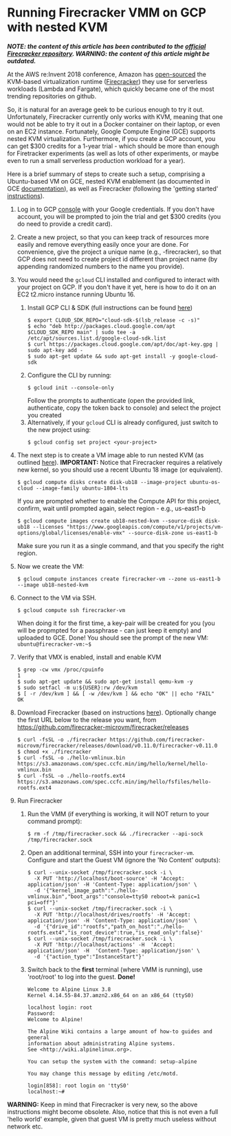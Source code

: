 # Running Firecracker VMM on GCP with nested KVM

***NOTE: the content of this article has been contributed to the [official Firecracker repository](https://github.com/firecracker-microvm/firecracker/blob/master/docs/dev-machine-setup.md). WARNING: the content of this article might be outdated.***

At the AWS re:Invent 2018 conference, Amazon has [open-sourced](https://aws.amazon.com/blogs/aws/firecracker-lightweight-virtualization-for-serverless-computing/) the KVM-based virtualization runtime ([Firecracker](https://github.com/firecracker-microvm/firecracker/blob/master/docs/getting-started.md#appendix-a-setting-up-kvm-access)) they use for serverless workloads (Lambda and Fargate), which quickly became one of the most trending repositories on github.

So, it is natural for an average geek to be curious enough to try it out. Unfortunately, Firecracker currently only works with KVM, meaning that one would not be able to try it out in a Docker container on their laptop, or even on an EC2 instance. Fortunately, Google Compute Engine (GCE) supports nested KVM virtualization. Furthermore, if you create a GCP account, you can get $300 credits for a 1-year trial - which should be more than enough for Firetracker experiments (as well as lots of other experiments, or maybe even to run a small serverless production workload for a year).

Here is a brief summary of steps to create such a setup, comprising a Ubuntu-based VM on GCE, nested KVM enablement (as documented in GCE [documentation](https://cloud.google.com/compute/docs/instances/enable-nested-virtualization-vm-instances)), as well as Firecracker (following the 'getting started' [instructions](https://github.com/firecracker-microvm/firecracker/blob/master/docs/getting-started.md)).

  1. Log in to GCP [console](https://console.cloud.google.com/) with your Google credentials. If you don't have account, you will be prompted to join the trial and get $300 credits (you do need to provide a credit card).
 
  1. Create a new project, so that you can keep track of resources more easily and remove everything easily once your are done. For convenience, give the project a unique name (e.g., <your-username>-firecracker), so that GCP does not need to create project id different than project name (by appending randomized numbers to the name you provide).
  
  1. You would need the `gcloud` CLI installed and configured to interact with your project on GCP. If you don't have it yet, here is how to do it on an EC2 t2.micro instance running Ubuntu 16.  
     1. Install GCP CLI & SDK (full instructions can be found [here](https://cloud.google.com/sdk/docs/quickstart-debian-ubuntu))
        ```
        $ export CLOUD_SDK_REPO="cloud-sdk-$(lsb_release -c -s)"
        $ echo "deb http://packages.cloud.google.com/apt $CLOUD_SDK_REPO main" | sudo tee -a /etc/apt/sources.list.d/google-cloud-sdk.list
        $ curl https://packages.cloud.google.com/apt/doc/apt-key.gpg | sudo apt-key add -
        $ sudo apt-get update && sudo apt-get install -y google-cloud-sdk
        ```        
     1. Configure the CLI by running:
        ```
        $ gcloud init --console-only
        ```
        Follow the prompts to authenticate (open the provided link, authenticate, copy the token back to console) and select the project you created
     1. Alternatively, if your `gcloud` CLI is already configured, just switch to the new project using:
        ```
        $ gcloud config set project <your-project>
        ```
  1. The next step is to create a VM image able to run nested KVM (as outlined [here](https://cloud.google.com/compute/docs/instances/enable-nested-virtualization-vm-instances)). **IMPORTANT:** Notice that Firecracker requires a relatively new kernel, so you should use a recent Ubuntu 18 image (or equivalent).
     ```
     $ gcloud compute disks create disk-ub18 --image-project ubuntu-os-cloud --image-family ubuntu-1804-lts
     ```
     If you are prompted whether to enable the Compute API for this project, confirm, wait until prompted again, select region - e.g., us-east1-b
     ```
     $ gcloud compute images create ub18-nested-kvm --source-disk disk-ub18 --licenses "https://www.googleapis.com/compute/v1/projects/vm-options/global/licenses/enable-vmx" --source-disk-zone us-east1-b
     ```
     Make sure you run it as a single command, and that you specify the right region.
  1. Now we create the VM:
     ```
     $ gcloud compute instances create firecracker-vm --zone us-east1-b --image ub18-nested-kvm
     ```
  1. Connect to the VM via SSH.  
     ```
     $ gcloud compute ssh firecracker-vm
     ```
     When doing it for the first time, a key-pair will be created for you (you will be propmpted for a passphrase - can just keep it empty) and uploaded to GCE. Done! You should see the prompt of the new VM: `ubuntu@firecracker-vm:~$`  
  1. Verify that VMX is enabled, install and enable KVM
     ```
     $ grep -cw vmx /proc/cpuinfo
     1
     $ sudo apt-get update && sudo apt-get install qemu-kvm -y
     $ sudo setfacl -m u:${USER}:rw /dev/kvm
     $ [ -r /dev/kvm ] && [ -w /dev/kvm ] && echo "OK" || echo "FAIL"
     OK
     ```   
  1. Download Firecracker (based on instructions [here](https://github.com/firecracker-microvm/firecracker/blob/master/docs/getting-started.md)). Optionally change the first URL below to the release you want, from https://github.com/firecracker-microvm/firecracker/releases
     ```
     $ curl -fsSL -o ./firecracker https://github.com/firecracker-microvm/firecracker/releases/download/v0.11.0/firecracker-v0.11.0
     $ chmod +x ./firecracker
     $ curl -fsSL -o ./hello-vmlinux.bin https://s3.amazonaws.com/spec.ccfc.min/img/hello/kernel/hello-vmlinux.bin
     $ curl -fsSL -o ./hello-rootfs.ext4 https://s3.amazonaws.com/spec.ccfc.min/img/hello/fsfiles/hello-rootfs.ext4
     ```
  1. Run Firecracker
     1. Run the VMM (if everything is working, it will NOT return to your command prompt):
        ```
        $ rm -f /tmp/firecracker.sock && ./firecracker --api-sock /tmp/firecracker.sock
        ```
     1. Open an additional terminal, SSH into your `firecracker-vm`. Configure and start the Guest VM (ignore the 'No Content' outputs):
        ```
        $ curl --unix-socket /tmp/firecracker.sock -i \
          -X PUT 'http://localhost/boot-source' -H 'Accept: application/json' -H 'Content-Type: application/json' \
          -d '{"kernel_image_path":"./hello-vmlinux.bin","boot_args":"console=ttyS0 reboot=k panic=1 pci=off"}'
        $ curl --unix-socket /tmp/firecracker.sock -i \
          -X PUT 'http://localhost/drives/rootfs' -H 'Accept: application/json' -H 'Content-Type: application/json' \
          -d '{"drive_id":"rootfs","path_on_host":"./hello-rootfs.ext4","is_root_device":true,"is_read_only":false}'
        $ curl --unix-socket /tmp/firecracker.sock -i \
          -X PUT 'http://localhost/actions' -H  'Accept: application/json' -H  'Content-Type: application/json' \
          -d '{"action_type":"InstanceStart"}'
        ```
     1. Switch back to the **first** terminal (where VMM is running), use 'root/root' to log into the guest. **Done!**
        ```
        Welcome to Alpine Linux 3.8
        Kernel 4.14.55-84.37.amzn2.x86_64 on an x86_64 (ttyS0)
        
        localhost login: root
        Password:
        Welcome to Alpine!
        
        The Alpine Wiki contains a large amount of how-to guides and general
        information about administrating Alpine systems.
        See <http://wiki.alpinelinux.org>.
        
        You can setup the system with the command: setup-alpine
        
        You may change this message by editing /etc/motd.
        
        login[858]: root login on 'ttyS0'
        localhost:~#
        ```
**WARNING:** Keep in mind that Firecracker is very new, so the above instructions might become obsolete. Also, notice that this is not even a full 'hello world' example, given that guest VM is pretty much useless without network etc.
